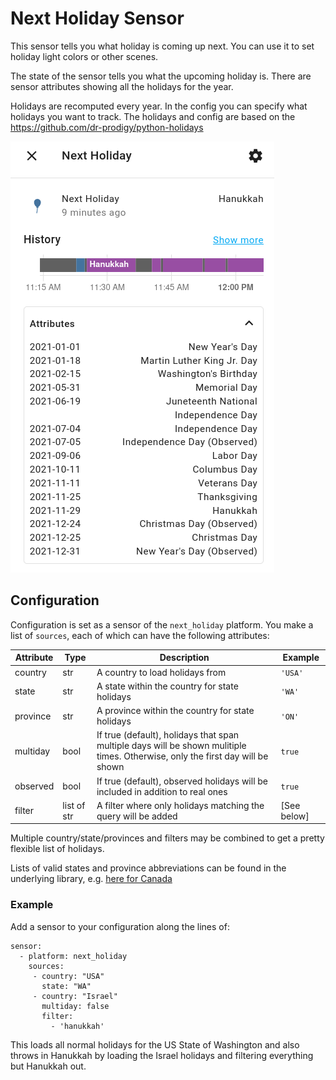 # Next Holiday Sensor

This sensor tells you what holiday is coming up next. You can use it
to set holiday light colors or other scenes. 

The state of the sensor tells you what the upcoming holiday is. There
are sensor attributes showing all the holidays for the year. 

Holidays are recomputed every year. In the config you can specify
what holidays you want to track. The holidays and config are based on
the https://github.com/dr-prodigy/python-holidays

![An example screenshot](screenshot.png)

## Configuration

Configuration is set as a sensor of the `next_holiday` platform. 
You make a list of `sources`, each of which can have
the following attributes:

| Attribute   | Type  |  Description | Example|
| --- | --- | --- | --- |
| country| str | A country to load holidays from | `'USA'`
| state | str | A state within the country for state holidays | `'WA'`
| province | str | A province within the country for state holidays | `'ON'` 
| multiday | bool | If true (default), holidays that span multiple days will be shown mulitiple times. Otherwise, only the first day will be shown| `true` 
| observed | bool | If true (default), observed holidays will be included in addition to real ones| `true` 
| filter | list of str | A filter where only holidays matching the query will be added| [See below] 

Multiple country/state/provinces and filters may be combined to get a pretty flexible
list of holidays.

Lists of valid states and province abbreviations can be found 
in the underlying library, e.g. [here for
Canada](https://github.com/dr-prodigy/python-holidays/blob/master/holidays/countries/canada.py)

### Example

Add a sensor to your configuration along the lines of:

    sensor:
      - platform: next_holiday
        sources: 
         - country: "USA"
           state: "WA"
         - country: "Israel"
           multiday: false
           filter:
             - 'hanukkah'

This loads all normal holidays for the US State of Washington and also
throws in Hanukkah by loading the Israel holidays and filtering everything
but Hanukkah out.
